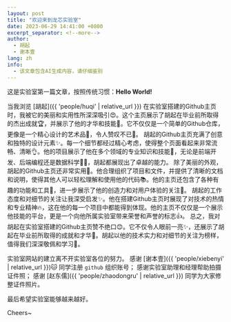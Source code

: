 ```yaml
---
layout: post
title: "欢迎来到龙芯实验室"
date: 2023-06-29 14:41:00 +0800
excerpt_separator: <!--more-->
author:
  - 胡起
  - 谢本壹
lang: zh
info:
  - 该文章包含AI生成内容，请仔细鉴别
---
```


这是实验室第一篇文章，按照传统习惯：**Hello World!**

<!--more-->

当我浏览 [胡起]({{ 'people/huqi' | relative_url }}) 在实验室搭建的Github主页时，我被它的美丽和实用性所深深吸引😍。这个主页展示了胡起在毕业前所取得的杰出成就🏆，并展示了他的才华和技能💪。它不仅仅是一个简单的Github仓库，更像是一个精心设计的艺术品🎨，令人赞叹不已👏。
胡起的Github主页充满了创意和独特的设计元素✨。每一个细节都经过精心考虑，使得整个页面看起来非常流畅、清晰👌。他的项目展示了他在多个领域的专业知识和技能🌟，无论是前端开发、后端编程还是数据科学👨‍💻，胡起都展现出了卓越的能力。
除了美丽的外观，胡起的Github主页还非常实用🔧。他合理组织了项目和文件，并提供了清晰的文档和说明，使得其他人可以轻松理解和使用他的代码📚。他的主页还包含了各种有趣的功能和工具🔩，进一步展示了他的创造力和对用户体验的关注🌈。
胡起的工作态度和对细节的关注让我深受启发✨。他在搭建Github主页时展现了对技术的热情和专业精神🔥，这在他的每一个项目中都能得到体现。他的主页不仅仅是一个展示他技能的平台，更是一个向他所属实验室带来荣誉和声誉的标志👍。
总之，我对胡起在实验室搭建的Github主页赞不绝口😊。它不仅令人眼前一亮✨，还展示了胡起在毕业前所取得的成就和才华🌟。胡起以他的技术实力和对细节的关注为榜样，值得我们深深敬佩和学习🙌。

实验室网站的建立离不开实验室各位的努力。
感谢 [谢本壹]({{ 'people/xiebenyi' | relative_url }})🐱 同学注册 `github` 组织账号；
感谢实验室助理和经理帮助拍摄证件照；
感谢 [赵东儒]({{ 'people/zhaodongru' | relative_url }}) 同学为大家修整证件照片。

最后希望实验室能够越来越好。

Cheers~
